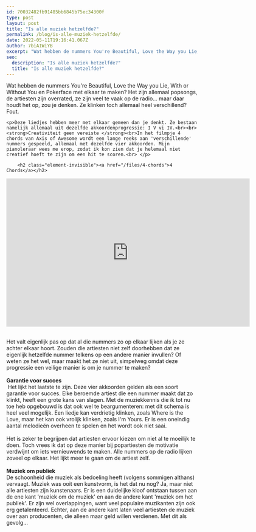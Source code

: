 ```yaml
---
id: 70032482fb91485bb6845b75ec34300f
type: post
layout: post
title: "Is alle muziek hetzelfde?"
permalink: /blog/is-alle-muziek-hetzelfde/
date: 2022-05-11T19:16:41.067Z
author: 7biA1WiYB
excerpt: "Wat hebben de nummers You're Beautiful, Love the Way you Lie, With or Without You en Pokerface met elkaar te maken? Het zijn allemaal popsongs, de artiesten zijn overrated, ze zijn veel te vaak op de radio… maar daar houdt het op, zou je denken. Ze klinken toch allemaal heel verschillend? Fout.   "
seo:
  description: "Is alle muziek hetzelfde?"
  title: "Is alle muziek hetzelfde?"
---
```

Wat hebben de nummers You're Beautiful, Love the Way you Lie, With or Without You en Pokerface met elkaar te maken? Het zijn allemaal popsongs, de artiesten zijn overrated, ze zijn veel te vaak op de radio… maar daar houdt het op, zou je denken. Ze klinken toch allemaal heel verschillend? Fout.   

    <p>Deze liedjes hebben meer met elkaar gemeen dan je denkt. Ze bestaan namelijk allemaal uit dezelfde akkoordenprogressie: I V vi IV.<br><br><strong>Creativiteit geen vereiste </strong><br>In het filmpje 4 chords van Axis of Awesome wordt een lange reeks aan 'verschillende' nummers gespeeld, allemaal met dezelfde vier akkoorden. Mijn pianoleraar wees me erop, zodat ik kon zien dat je helemaal niet creatief hoeft te zijn om een hit te scoren.<br> </p>
<p><div class="media media-element-container media-default"><div id="file-358" class="file file-video file-video-youtube">

        <h2 class="element-invisible"><a href="/files/4-chords">4 Chords</a></h2>
    
  
  <div class="content">
    <div class="media-youtube-video media-element file-default media-youtube-1">
  <iframe class="media-youtube-player" width="640" height="390" title="4 Chords" src="https://www.youtube.com/embed/oOlDewpCfZQ?wmode=opaque&controls=" name="4 Chords" frameborder="0" allowfullscreen="">Video van 4 Chords</iframe>
</div>
  </div>

  
</div>
</div>
<p><br>Het valt eigenlijk pas op dat al die nummers zo op elkaar lijken als je ze achter elkaar hoort. Zouden die artiesten niet zelf doorhebben dat ze eigenlijk hetzelfde nummer telkens op een andere manier invullen? Of weten ze het wel, maar maakt het ze niet uit, simpelweg omdat deze progressie een veilige manier is om je nummer te maken?<br><br><strong>Garantie voor succes</strong><br> Het lijkt het laatste te zijn. Deze vier akkoorden gelden als een soort garantie voor succes. Elke beroemde artiest die een nummer maakt dat zo klinkt, heeft een grote kans van slagen. Met de muziekkennis die ik tot nu toe heb opgebouwd is dat ook wel te beargumenteren: met dit schema is heel veel mogelijk. Een liedje kan verdrietig klinken, zoals Where is the Love, maar het kan ook vrolijk klinken, zoals I'm Yours. Er is een oneindig aantal melodieën overheen te spelen en het wordt ook niet saai.<br><br>Het is zeker te begrijpen dat artiesten ervoor kiezen om niet al te moeilijk te doen. Toch vrees ik dat op deze manier bij popartiesten de motivatie verdwijnt om iets vernieuwends te maken. Alle nummers op de radio lijken zoveel op elkaar. Het lijkt meer te gaan om de artiest zelf.<br><br><strong>Muziek om publiek </strong><br>De schoonheid die muziek als bedoeling heeft (volgens sommigen althans) vervaagt. Muziek was ooit een kunstvorm, is het dat nu nog? Ja, maar niet alle artiesten zijn kunstenaars. Er is een duidelijke kloof ontstaan tussen aan de ene kant 'muziek om de muziek' en aan de andere kant 'muziek om het publiek'. Er zijn wel overlappingen, want veel populaire muzikanten zijn ook erg getalenteerd. Echter, aan de andere kant laten veel artiesten de muziek over aan producenten, die alleen maar geld willen verdienen. Met dit als gevolg...</p>  
